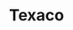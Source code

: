 ---
title: "Texaco"
url: /hatillo/texaco-carretera-gobernador-licenciado-carlos-romero-barcelo/
shop: convenience
---
